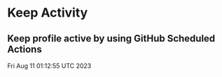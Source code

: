 # Keep Activity 
Keep profile active by using GitHub Scheduled Actions
--- 
Fri Aug 11 01:12:55 UTC 2023